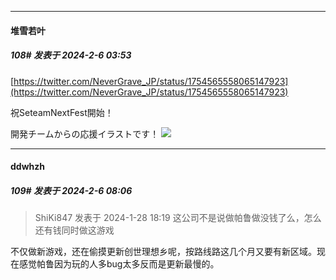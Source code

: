 
*****

####  堆雪若叶  
##### 108#       发表于 2024-2-6 03:53

[https://twitter.com/NeverGrave_JP/status/1754565558065147923](https://twitter.com/NeverGrave_JP/status/1754565558065147923)

祝SeteamNextFest開始！

開発チームからの応援イラストです！
<img src="https://p.sda1.dev/15/4fa8b241dd4fce21b41074b92ae10ac4/FiUc0U8UoAELe7h.jpg" referrerpolicy="no-referrer">


*****

####  ddwhzh  
##### 109#       发表于 2024-2-6 08:06

<blockquote>ShiKi847 发表于 2024-1-28 18:19
这公司不是说做帕鲁做没钱了么，怎么还有钱同时做这游戏</blockquote>
不仅做新游戏，还在偷摸更新创世理想乡呢，按路线路这几个月又要有新区域。现在感觉帕鲁因为玩的人多bug太多反而是更新最慢的。

